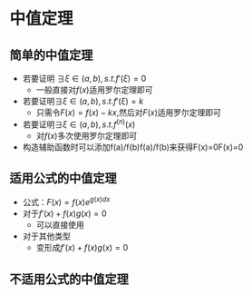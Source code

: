 # 中值定理
## 简单的中值定理
- 若要证明 $\exists\xi\in(a,b),s.t.f'(\xi)=0$
  - 一般直接对$f(x)$适用罗尔定理即可
- 若要证明$\exists\xi\in(a,b),s.t.f'(\xi)=k$
  - 只需令$F(x)=f(x)-kx$,然后对$F(x)$适用罗尔定理即可
- 若要证明$\exists\xi\in(a,b),s.t.f^{(n)}(x)$
  - 对$f(x)$多次使用罗尔定理即可
- 构造辅助函数时可以添加f(a)/f(b)f(a)/f(b)来获得F(x)=0F(x)=0
## 适用公式的中值定理
- 公式：$F(x)=f(x)e^{g(x)dx}$
- 对于$f'(x)+f(x)g(x)=0$
  - 可以直接使用
- 对于其他类型
  - 变形成$f'(x)+f(x)g(x)=0$
## 不适用公式的中值定理